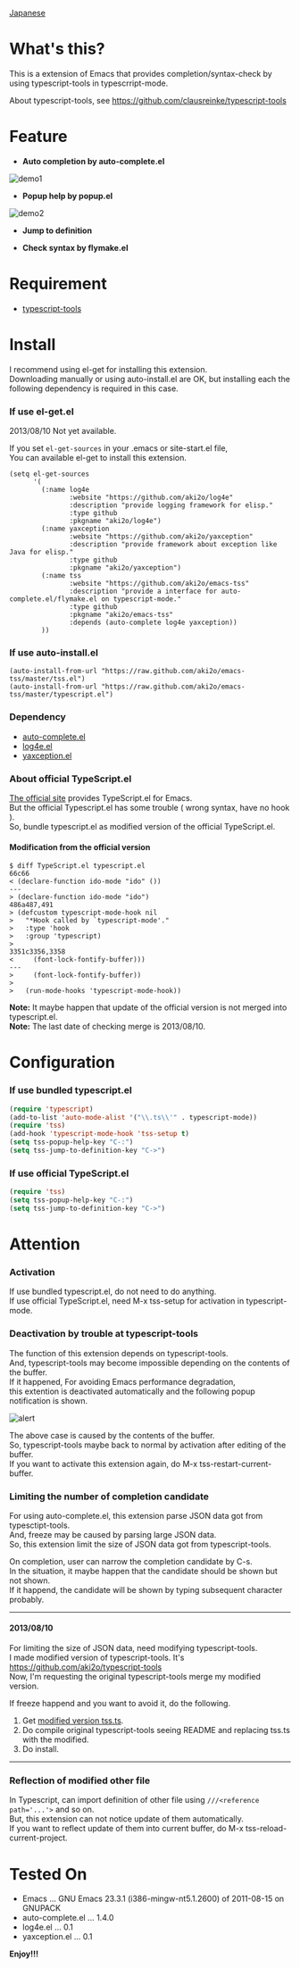 [Japanese](https://github.com/aki2o/emacs-tss/blob/master/README-ja.md)

What's this?
============

This is a extension of Emacs that provides completion/syntax-check by using typescript-tools in typescrript-mode.

About typescript-tools, see https://github.com/clausreinke/typescript-tools


Feature
=======

* **Auto completion by auto-complete.el**

![demo1](image/demo1.png)

* **Popup help by popup.el**

![demo2](image/demo2.png)

* **Jump to definition**

* **Check syntax by flymake.el**


Requirement
===========

* [typescript-tools](https://github.com/clausreinke/typescript-tools)


Install
=======

I recommend using el-get for installing this extension.  
Downloading manually or using auto-install.el are OK,
but installing each the following dependency is required in this case.

### If use el-get.el

2013/08/10 Not yet available.  

If you set `el-get-sources` in your .emacs or site-start.el file,  
You can available el-get to install this extension.

    (setq el-get-sources
          '(
            (:name log4e
                   :website "https://github.com/aki2o/log4e"
                   :description "provide logging framework for elisp."
                   :type github
                   :pkgname "aki2o/log4e")
            (:name yaxception
                   :website "https://github.com/aki2o/yaxception"
                   :description "provide framework about exception like Java for elisp."
                   :type github
                   :pkgname "aki2o/yaxception")
            (:name tss
                   :website "https://github.com/aki2o/emacs-tss"
                   :description "provide a interface for auto-complete.el/flymake.el on typescript-mode."
                   :type github
                   :pkgname "aki2o/emacs-tss"
                   :depends (auto-complete log4e yaxception))
            ))
    
### If use auto-install.el

    (auto-install-from-url "https://raw.github.com/aki2o/emacs-tss/master/tss.el")
    (auto-install-from-url "https://raw.github.com/aki2o/emacs-tss/master/typescript.el")

### Dependency

* [auto-complete.el](https://github.com/auto-complete/auto-complete)
* [log4e.el](https://github.com/aki2o/log4e)
* [yaxception.el](https://github.com/aki2o/yaxception)

### About official TypeScript.el

[The official site](http://www.typescriptlang.org/) provides TypeScript.el for Emacs.  
But the official Typescript.el has some trouble ( wrong syntax, have no hook ).  
So, bundle typescript.el as modified version of the official TypeScript.el.  

#### Modification from the official version

    $ diff TypeScript.el typescript.el
    66c66
    < (declare-function ido-mode "ido" ())
    ---
    > (declare-function ido-mode "ido")
    486a487,491
    > (defcustom typescript-mode-hook nil
    >   "*Hook called by `typescript-mode'."
    >   :type 'hook
    >   :group 'typescript)
    > 
    3351c3356,3358
    <     (font-lock-fontify-buffer)))
    ---
    >     (font-lock-fontify-buffer))
    > 
    >   (run-mode-hooks 'typescript-mode-hook))

**Note:** It maybe happen that update of the official version is not merged into typescript.el.  
**Note:** The last date of checking merge is 2013/08/10.  


Configuration
=============

### If use bundled typescript.el

```lisp
(require 'typescript)
(add-to-list 'auto-mode-alist '("\\.ts\\'" . typescript-mode))
(require 'tss)
(add-hook 'typescript-mode-hook 'tss-setup t)
(setq tss-popup-help-key "C-:")
(setq tss-jump-to-definition-key "C->")
```

### If use official TypeScript.el

```lisp
(require 'tss)
(setq tss-popup-help-key "C-:")
(setq tss-jump-to-definition-key "C->")
```


Attention
=========

### Activation

If use bundled typescript.el, do not need to do anything.  
If use official TypeScript.el, need M-x tss-setup for activation in typescript-mode.  

### Deactivation by trouble at typescript-tools

The function of this extension depends on typescript-tools.  
And, typescript-tools may become impossible depending on the contents of the buffer.  
If it happened, For avoiding Emacs performance degradation,  
this extention is deactivated automatically and the following popup notification is shown.

![alert](image/alert.png)

The above case is caused by the contents of the buffer.  
So, typescript-tools maybe back to normal by activation after editing of the buffer.  
If you want to activate this extension again, do M-x tss-restart-current-buffer.

### Limiting the number of completion candidate

For using auto-complete.el, this extension parse JSON data got from typesctipt-tools.  
And, freeze may be caused by parsing large JSON data.  
So, this extension limit the size of JSON data got from typescript-tools.  

On completion, user can narrow the completion candidate by C-s.  
In the situation, it maybe happen that the candidate should be shown but not shown.  
If it happend, the candidate will be shown by typing subsequent character probably.  

----

#### 2013/08/10

For limiting the size of JSON data, need modifying typescript-tools.  
I made modified version of typescript-tools. It's https://github.com/aki2o/typescript-tools  
Now, I'm requesting the original typescript-tools merge my modified version.  

If freeze happend and you want to avoid it, do the following.

1. Get [modified version tss.ts](https://raw.github.com/aki2o/typescript-tools/maxresponses/tss.ts).
2. Do compile original typescript-tools seeing README and replacing tss.ts with the modified.
3. Do install.

----

### Reflection of modified other file

In Typescript, can import definition of other file using `///<reference path='...'>` and so on.  
But, this extension can not notice update of them automatically.  
If you want to reflect update of them into current buffer, do M-x tss-reload-current-project.


Tested On
=========

* Emacs ... GNU Emacs 23.3.1 (i386-mingw-nt5.1.2600) of 2011-08-15 on GNUPACK
* auto-complete.el ... 1.4.0
* log4e.el ... 0.1
* yaxception.el ... 0.1


**Enjoy!!!**

